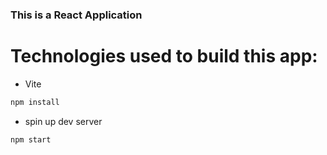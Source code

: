 ### This is a React Application

# Technologies used to build this app:

- Vite

```sh
npm install
```

- spin up dev server

```sh
npm start
```
